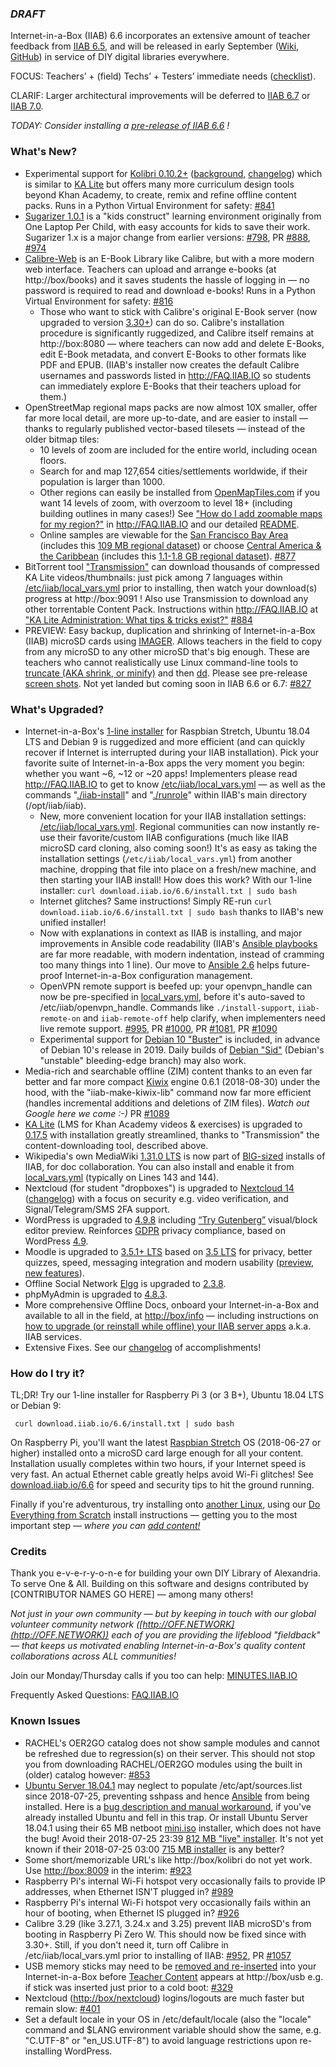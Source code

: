 ### _**DRAFT**_

Internet-in-a-Box (IIAB) 6.6 incorporates an extensive amount of teacher feedback from [IIAB 6.5](https://github.com/iiab/iiab/wiki/IIAB-6.5-Release-Notes), and will be released in early September ([Wiki](http://wiki.iiab.io/6.6), [GitHub](https://github.com/iiab/iiab/milestone/3)) in service of DIY digital libraries everywhere.

FOCUS: Teachers’ + (field) Techs’ + Testers’ immediate needs (<a href=https://github.com/iiab/iiab/pull/840>checklist</a>).

CLARIF: Larger architectural improvements will be deferred to [IIAB 6.7](http://wiki.iiab.io/6.7) or [IIAB 7.0](https://github.com/iiab/iiab/milestone/5).

_TODAY: Consider installing a <a href=http://download.iiab.io/6.6>pre-release of IIAB 6.6</a> !_

### What's New?

* Experimental support for [Kolibri 0.10.2+](https://blog.learningequality.org/kolibri-v0-10-is-released-4e673398f116) ([background](https://blog.learningequality.org/startwithkolibri-58227e98dde), [changelog](https://github.com/learningequality/kolibri/blob/develop/CHANGELOG.rst)) which is similar to [KA Lite](https://learningequality.org/ka-lite/) but offers many more curriculum design tools beyond Khan Academy, to create, remix and refine offline content packs.  Runs in a Python Virtual Environment for safety:  [#841](https://github.com/iiab/iiab/issues/841#issuecomment-405767755)
* [Sugarizer 1.0.1](http://sugarizer.org) is a "kids construct" learning environment originally from One Laptop Per Child, with easy accounts for kids to save their work.  Sugarizer 1.x is a major change from earlier versions:  [#798](https://github.com/iiab/iiab/issues/798#issuecomment-405609004), PR [#888](https://github.com/iiab/iiab/pull/888#issuecomment-404370082), [#974](https://github.com/iiab/iiab/issues/974)
* [Calibre-Web](https://github.com/iiab/iiab/tree/master/roles/calibre-web#calibre-web-readme) is an E-Book Library like Calibre, but with a more modern web interface.  Teachers can upload and arrange e-books (at http://box/books) and it saves students the hassle of logging in &mdash; no password is required to read and download e-books!  Runs in a Python Virtual Environment for safety:  [#816](https://github.com/iiab/iiab/issues/816)
  * Those who want to stick with Calibre's original E-Book server (now upgraded to version [3.30+](https://calibre-ebook.com/whats-new)) can do so.  Calibre's installation procedure is significantly ruggedized, and Calibre itself remains at http://box:8080 &mdash; where teachers can now add and delete E-Books, edit E-Book metadata, and convert E-Books to other formats like PDF and EPUB.  (IIAB's installer now creates the default Calibre usernames and passwords listed in http://FAQ.IIAB.IO so students can immediately explore E-Books that their teachers upload for them.)
* OpenStreetMap regional maps packs are now almost 10X smaller, offer far more local detail, are more up-to-date, and are easier to install &mdash; thanks to regularly published vector-based tilesets &mdash; instead of the older bitmap tiles:
  * 10 levels of zoom are included for the entire world, including ocean floors.
  * Search for and map 127,654 cities/settlements worldwide, if their population is larger than 1000.
  * Other regions can easily be installed from [OpenMapTiles.com](https://openmaptiles.com/downloads/planet/) if you want 14 levels of zoom, with overzoom to level 18+ (including building outlines in many cases!)  See ["How do I add zoomable maps for my region?"](http://FAQ.IIAB.IO#How_do_I_add_zoomable_maps_for_my_region.3F) in http://FAQ.IIAB.IO and our detailed [README](https://github.com/iiab/iiab-factory/blob/master/content/vector-tiles/README.md).
  * Online samples are viewable for the [San Francisco Bay Area](http://medbox.iiab.me/modules/en-osm-omt-min/) (includes this [109 MB regional dataset](https://openmaptiles.com/downloads/north-america/us/california/san-francisco-bay/)) or choose [Central America & the Caribbean](http://medbox.iiab.me/modules/en-osm-omt-central-am/) (includes this [1.1-1.8 GB regional dataset](https://openmaptiles.com/downloads/central-america/)).  [#877](https://github.com/iiab/iiab/issues/877#issuecomment-405935272)
* BitTorrent tool ["Transmission"](https://github.com/iiab/iiab/tree/master/roles/transmission#transmission-readme) can download thousands of compressed KA Lite videos/thumbnails: just pick among 7 languages within [/etc/iiab/local_vars.yml](http://wiki.iiab.io/local_vars.yml) prior to installing, then watch your download(s) progress at http://box:9091 !  Also use Transmission to download any other torrentable Content Pack.  Instructions within http://FAQ.IIAB.IO at ["KA Lite Administration: What tips & tricks exist?"](http://wiki.laptop.org/go/IIAB/FAQ#KA_Lite_Administration:_What_tips_.26_tricks_exist.3F)  [#884](https://github.com/iiab/iiab/issues/884)
* PREVIEW: Easy backup, duplication and shrinking of Internet-in-a-Box (IIAB) microSD cards using [IMAGER](http://download.iiab.io/packages/imager/).  Allows teachers in the field to copy from any microSD to any other microSD that's big enough.  These are teachers who cannot realistically use Linux command-line tools to [truncate (AKA shrink, or minify)](https://github.com/iiab/iiab-factory/tree/master/box/rpi) and then [dd](https://www.linuxnix.com/what-you-should-know-about-linux-dd-command/).  Please see pre-release [screen shots](https://github.com/iiab/iiab-factory/blob/master/box/rpi/imager/docs/README.md).  Not yet landed but coming soon in IIAB 6.6 or 6.7:  [#827](https://github.com/iiab/iiab/issues/827)

### What's Upgraded?

* Internet-in-a-Box's [1-line installer](http://download.iiab.io/6.6/) for Raspbian Stretch, Ubuntu 18.04 LTS and Debian 9 is ruggedized and more efficient (and can quickly recover if Internet is interrupted during your IIAB installation).  Pick your favorite suite of Internet-in-a-Box apps the very moment you begin: whether you want ~6, ~12 or ~20 apps!  Implementers please read http://FAQ.IIAB.IO to get to know [/etc/iiab/local_vars.yml](http://wiki.iiab.io/local_vars.yml) — as well as the commands "[./iiab-install](https://github.com/iiab/iiab/blob/master/iiab-install)" and "[./runrole](https://github.com/iiab/iiab/blob/master/runrole)" within IIAB's main directory (/opt/iiab/iiab).
  * New, more convenient location for your IIAB installation settings: [/etc/iiab/local_vars.yml](http://wiki.laptop.org/go/IIAB/local_vars.yml).  Regional communities can now instantly re-use their favorite/custom IIAB configurations (much like IIAB microSD card cloning, also coming soon!)  It's as easy as taking the installation settings (`/etc/iiab/local_vars.yml`) from another machine, dropping that file into place on a fresh/new machine, and then starting your IIAB install!  How does this work?  With our 1-line installer: `curl download.iiab.io/6.6/install.txt | sudo bash`
  * Internet glitches?  Same instructions!  Simply RE-run `curl download.iiab.io/6.6/install.txt | sudo bash` thanks to IIAB's new unified installer!
  * Now with explanations in context as IIAB is installing, and major improvements in Ansible code readability (IIAB's [Ansible playbooks](https://github.com/iiab/iiab/tree/master/roles) are far more readable, with modern indentation, instead of cramming too many things into 1 line).  Our move to [Ansible 2.6](https://docs.ansible.com/ansible/2.6/porting_guides/porting_guide_2.6.html) helps future-proof Internet-in-a-Box configuration management.
  * OpenVPN remote support is beefed up: your openvpn_handle can now be pre-specified in [local_vars.yml](http://wiki.laptop.org/go/IIAB/local_vars.yml), before it's auto-saved to /etc/iiab/openvpn_handle.  Commands like `./install-support`, `iiab-remote-on` and `iiab-remote-off` help clarify, when implementers need live remote support.  [#995](https://github.com/iiab/iiab/issues/995), PR [#1000](https://github.com/iiab/iiab/pull/1000), PR [#1081](https://github.com/iiab/iiab/pull/1081), PR [#1090](https://github.com/iiab/iiab/pull/1090)
  * Experimental support for [Debian 10 "Buster"](https://www.debian.org/devel/debian-installer/) is included, in advance of Debian 10's release in 2019.  Daily builds of [Debian "Sid"](http://cdimage.debian.org/cdimage/daily-builds/sid_d-i/current/amd64/iso-cd/) (Debian's "unstable" bleeding-edge branch) may also work.
* Media-rich and searchable offline (ZIM) content thanks to an even far better and far more compact [Kiwix](http://www.kiwix.org/) engine 0.6.1 (2018-08-30) under the hood, with the "iiab-make-kiwix-lib" command now far more efficient (handles incremental additions and deletions of ZIM files).  _Watch out Google here we come :-)_  PR [#1089](https://github.com/iiab/iiab/pull/1089)
* [KA Lite](http://ka-lite.readthedocs.io/en/latest/installguide/release_notes.html) (LMS for Khan Academy videos & exercises) is upgraded to [0.17.5](https://github.com/learningequality/ka-lite/releases/tag/v0.17.5) with installation greatly streamlined, thanks to "Transmission" the content-downloading tool, described above.
* Wikipedia's own MediaWiki [1.31.0 LTS](https://www.mediawiki.org/wiki/MediaWiki_1.31) is now part of [BIG-sized](http://wiki.iiab.io/local_vars_big.yml) installs of IIAB, for doc collaboration.  You can also install and enable it from [local_vars.yml](http://wiki.iiab.io/local_vars.yml) (typically on Lines 143 and 144).
* Nextcloud (for student "dropboxes") is upgraded to [Nextcloud 14](https://nextcloud.com/blog/nextcloud-14-focus-on-security-and-compliance/) ([changelog](https://nextcloud.com/changelog/#latest14)) with a focus on security e.g. video verification, and Signal/Telegram/SMS 2FA support.
* WordPress is upgraded to [4.9.8](https://wordpress.org/news/2018/08/wordpress-4-9-8-maintenance-release/) including [“Try Gutenberg”](https://make.wordpress.org/core/2018/08/31/whats-new-in-gutenberg-31st-august/) visual/block editor preview.  Reinforces [GDPR](https://en.wikipedia.org/wiki/General_Data_Protection_Regulation) privacy compliance, based on WordPress [4.9](https://wordpress.org/news/2017/11/tipton/).
* Moodle is upgraded to [3.5.1+ LTS](https://docs.moodle.org/dev/Moodle_3.5.1_release_notes) based on [3.5 LTS](https://docs.moodle.org/dev/Moodle_3.5_release_notes) for privacy, better quizzes, speed, messaging integration and modern usability ([preview](https://www.moodlenews.com/2018/privacy-better-quizzes-faster-and-modern-the-latest-scoop-on-moodle-3-5/), [new features](https://docs.moodle.org/35/en/New_features)).
* Offline Social Network [Elgg](http://learn.elgg.org/en/2.3/) is upgraded to [2.3.8](https://github.com/Elgg/Elgg/blob/2.3.8/CHANGELOG.md).
* phpMyAdmin is upgraded to [4.8.3](https://www.phpmyadmin.net/news/).
* More comprehensive Offline Docs, onboard your Internet-in-a-Box and available to all in the field, at [http://box/info](http://box/info) &mdash; including instructions on [how to upgrade (or reinstall while offline) your IIAB server apps](http://FAQ.IIAB.IO#Can_I_upgrade_or_reinstall_server_apps.3F) a.k.a. IIAB services.
* Extensive Fixes.  See our [changelog](https://github.com/iiab/iiab/milestone/3?closed=1) of accomplishments!

### How do I try it?

TL;DR!  Try our 1-line installer for Raspberry Pi 3 (or 3 B+), Ubuntu 18.04 LTS or Debian 9:

     curl download.iiab.io/6.6/install.txt | sudo bash

On Raspberry Pi, you'll want the latest [Raspbian Stretch](https://www.raspberrypi.org/downloads/raspbian/) OS (2018-06-27 or higher) installed onto a microSD card large enough for all your content.  Installation usually completes within two hours, if your Internet speed is very fast.  An actual Ethernet cable greatly helps avoid Wi-Fi glitches!  See [download.iiab.io/6.6](http://download.iiab.io/6.6/) for speed and security tips to hit the ground running.

Finally if you're adventurous, try installing onto [another Linux](https://github.com/iiab/iiab/wiki/IIAB-Platforms), using our [Do Everything from Scratch](https://github.com/iiab/iiab/wiki/IIAB-Installation#do-everything-from-scratch) install instructions &mdash; getting you to the most important step &mdash; _where you can [add content!](https://github.com/iiab/iiab/wiki/IIAB-Installation#add-content)_

### Credits

Thank you e-v-e-r-y-o-n-e for building your own DIY Library of Alexandria.  To serve One & All.  Building on this software and designs contributed by [CONTRIBUTOR NAMES GO HERE] &mdash; among many others!

_Not just in your own community &mdash; but by keeping in touch with our global volunteer community network ([http://OFF.NETWORK](http://OFF.NETWORK)) each of you are providing the lifeblood "fieldback" &mdash; that keeps us motivated enabling Internet-in-a-Box's quality content collaborations across ALL communities!_

Join our Monday/Thursday calls if you too can help: [MINUTES.IIAB.IO](http://MINUTES.IIAB.IO)

Frequently Asked Questions: [FAQ.IIAB.IO](http://FAQ.IIAB.IO)

### Known Issues

* RACHEL's OER2GO catalog does not show sample modules and cannot be refreshed due to regression(s) on their server.  This should not stop you from downloading RACHEL/OER2GO modules using the built in (older) catalog however:  [#853](https://github.com/iiab/iiab/issues/853#issuecomment-412202168)
* [Ubuntu Server 18.04.1](https://www.ubuntu.com/download/server) may neglect to populate /etc/apt/sources.list since 2018-07-25, preventing sshpass and hence [Ansible](https://github.com/iiab/iiab/blob/master/scripts/ansible#L44-L89) from being installed.  Here is a [bug description and manual workaround](https://askubuntu.com/questions/1065093/different-sources-list-entries-between-18-04-server-and-18-04-1-server-isos), if you've already installed Ubuntu and fell in this trap.  Or install Ubuntu Server 18.04.1 using their 65 MB netboot [mini.iso](http://archive.ubuntu.com/ubuntu/dists/bionic-updates/main/installer-amd64/current/images/netboot/mini.iso) installer, which does not have the bug!  Avoid their 2018-07-25 23:39 [812 MB "live" installer](http://releases.ubuntu.com/18.04/ubuntu-18.04.1-live-server-amd64.iso).  It's not yet known if their 2018-07-25 03:00 [715 MB installer](http://cdimage.ubuntu.com/releases/18.04.1/release/ubuntu-18.04.1-server-amd64.iso) is any better?
* Some short/memorizable URL's like http://box/kolibri do not yet work.  Use [http://box:8009](http://box:8009) in the interim:  [#923](https://github.com/iiab/iiab/issues/923)
* Raspberry Pi's internal Wi-Fi hotspot very occasionally fails to provide IP addresses, when Ethernet ISN'T plugged in? 
 [#989](https://github.com/iiab/iiab/issues/989)
* Raspberry Pi's internal Wi-Fi hotspot very occasionally fails within an hour of booting, when Ethernet IS plugged in?  [#926](https://github.com/iiab/iiab/issues/926)
* Calibre 3.29 (like 3.27.1, 3.24.x and 3.25) prevent IIAB microSD's from booting in Raspberry Pi Zero W.  This should now be fixed since with 3.30+.  Still, if you don't need it, turn off Calibre in /etc/iiab/local_vars.yml prior to installing of IIAB:  [#952](https://github.com/iiab/iiab/issues/952), PR [#1057](https://github.com/iiab/iiab/pull/1057)
* USB memory sticks may need to be [removed and re-inserted](https://github.com/iiab/iiab/issues/329#issuecomment-333330362) into your Internet-in-a-Box before [Teacher Content](http://FAQ.IIAB.IO#Can_teachers_display_their_own_content.3F) appears at http://box/usb e.g. if stick was inserted just prior to a cold boot:  [#329](https://github.com/iiab/iiab/issues/329)
* Nextcloud ([http://box/nextcloud](http://box/nextcloud)) logins/logouts are much faster but remain slow:  [#401](https://github.com/iiab/iiab/issues/401)
* Set a default locale in your OS in /etc/default/locale (also the "locale" command and $LANG environment variable should show the same, e.g. "C.UTF-8" or "en_US.UTF-8") to avoid language restrictions upon re-installing WordPress.